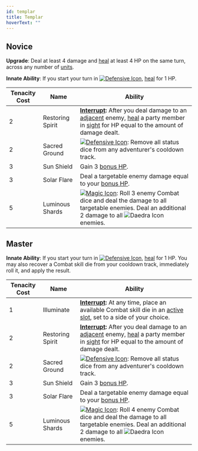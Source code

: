 ```yaml
---
id: templar
title: Templar
hoverText: ""
---
```


## Novice

**Upgrade**: Deal at least 4 damage and [heal](/docs/glossary/healing) at least 4 HP on the same turn, across any number of [units](/docs/glossary/unit).

**Innate Ability**: If you start your turn in [<img src="/icons/defensive.svg" alt="Defensive Icon" class="icon-svg" />](/docs/battle-forms/defensive), [heal](/docs/glossary/healing) for 1 HP.

| Tenacity Cost | Name             | Ability                                                                                                                                                                                                                                                                              |
| ------------- | ---------------- | ------------------------------------------------------------------------------------------------------------------------------------------------------------------------------------------------------------------------------------------------------------------------------------ |
| 2             | Restoring Spirit | **[Interrupt](/docs/glossary/interrupt):** After you deal damage to an [adjacent](/docs/glossary/adjacent) enemy, [heal](/docs/glossary/healing) a party member in [sight](/docs/glossary/sight) for HP equal to the amount of damage dealt.                                         |
| 2             | Sacred Ground    | [<img src="/icons/defensive.svg" alt="Defensive Icon" class="icon-svg" />](/docs/battle-forms/defensive): Remove all status dice from any adventurer's cooldown track.                                                                                                               |
| 3             | Sun Shield       | Gain 3 [bonus HP](/docs/glossary/bonus-hp).                                                                                                                                                                                                                                          |
| 3             | Solar Flare      | Deal a targetable enemy damage equal to your [bonus HP](/docs/glossary/bonus-hp).                                                                                                                                                                                                    |
| 5             | Luminous Shards  | [<img src="/icons/magic.svg" alt="Magic Icon" class="icon-svg" />](/docs/battle-forms/magic): Roll 3 enemy Combat dice and deal the damage to all targetable enemies. Deal an additional 2 damage to all <img src="/icons/daedra.svg" alt="Daedra Icon" class="icon-svg" /> enemies. |

## Master

**Innate Ability**: If you start your turn in [<img src="/icons/defensive.svg" alt="Defensive Icon" class="icon-svg" />](/docs/battle-forms/defensive), [heal](/docs/glossary/healing) for 1 HP. You may also recover a Combat skill die from your cooldown track, immediately roll it, and apply the result.

| Tenacity Cost | Name             | Ability                                                                                                                                                                                                                                                                              |
| ------------- | ---------------- | ------------------------------------------------------------------------------------------------------------------------------------------------------------------------------------------------------------------------------------------------------------------------------------ |
| 1             | Illuminate       | **[Interrupt](/docs/glossary/interrupt):** At any time, place an available Combat skill die in an [active slot](/docs/glossary/active-slot), set to a side of your choice.                                                                                                           |
| 2             | Restoring Spirit | **[Interrupt](/docs/glossary/interrupt):** After you deal damage to an [adjacent](/docs/glossary/adjacent) enemy, [heal](/docs/glossary/healing) a party member in [sight](/docs/glossary/sight) for HP equal to the amount of damage dealt.                                         |
| 2             | Sacred Ground    | [<img src="/icons/defensive.svg" alt="Defensive Icon" class="icon-svg" />](/docs/battle-forms/defensive): Remove all status dice from any adventurer's cooldown track.                                                                                                               |
| 3             | Sun Shield       | Gain 3 [bonus HP](/docs/glossary/bonus-hp).                                                                                                                                                                                                                                          |
| 3             | Solar Flare      | Deal a targetable enemy damage equal to your [bonus HP](/docs/glossary/bonus-hp).                                                                                                                                                                                                    |
| 5             | Luminous Shards  | [<img src="/icons/magic.svg" alt="Magic Icon" class="icon-svg" />](/docs/battle-forms/magic): Roll 4 enemy Combat dice and deal the damage to all targetable enemies. Deal an additional 2 damage to all <img src="/icons/daedra.svg" alt="Daedra Icon" class="icon-svg" /> enemies. |
